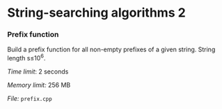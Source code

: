 # String-searching algorithms 2

### Prefix function

Build a prefix function for all non-empty prefixes of a given string. String length s&le;10<sup>6</sup>.

*Time limit*: 2 seconds

*Memory limit:* 256 MB

*File:* `prefix.cpp`
